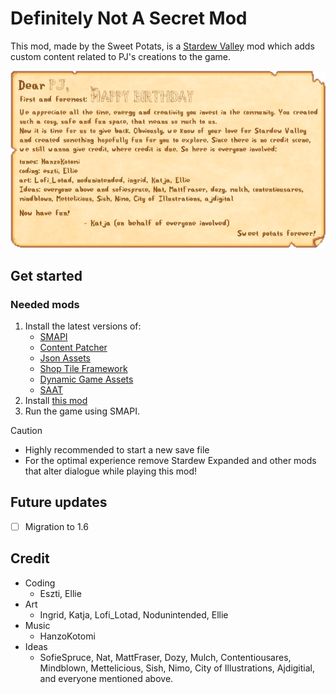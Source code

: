 # Definitely Not A Secret Mod
This mod, made by the Sweet Potats, is a [Stardew Valley](http://stardewvalley.net/) mod which adds custom content related to PJ's creations to the game.

![Credit image](credit.png "Credit")

## Get started
### Needed mods
1. Install the latest versions of:
   * [SMAPI](https://smapi.io/)
   * [Content Patcher](https://www.nexusmods.com/stardewvalley/mods/1915)
   * [Json Assets](https://www.nexusmods.com/stardewvalley/mods/1720)
   * [Shop Tile Framework](https://www.nexusmods.com/stardewvalley/mods/5005) 
   * [Dynamic Game Assets](https://www.nexusmods.com/stardewvalley/mods/9365) 
   * [SAAT](https://www.nexusmods.com/stardewvalley/mods/10747)
2. Install [this mod](https://github.com/animatedrice/DefinitelyNotASecretMod/releases/download/v.1.0.1/PjStardewMod.zip)
3. Run the game using SMAPI.

>[!CAUTION]
> * Highly recommended to start a new save file
> * For the optimal experience remove Stardew Expanded and other mods that alter dialogue while playing this mod!

## Future updates 
- [ ] Migration to 1.6
  
 ## Credit
 * Coding
     * Eszti, Ellie
 * Art
     * Ingrid, Katja, Lofi_Lotad, Nodunintended, Ellie
* Music
     * HanzoKotomi
* Ideas
   * SofieSpruce, Nat, MattFraser, Dozy, Mulch, Contentiousares, Mindblown, Mettelicious, Sish, Nimo, City of Illustrations, Ajdigitial, and everyone mentioned above.
 

